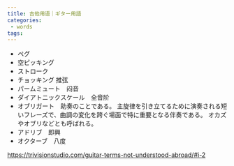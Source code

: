 ```yaml
---
title: 吉他用语｜ギター用語
categories:
 - words
tags:
---
```


+ ペグ　
+ 空ピッキング
+ ストローク
+ チョッキング  推弦
+ パームミュート　闷音
+ ダイアトニックスケール　全音阶
+ オブリガート　助奏のことである。 主旋律を引き立てるために演奏される短いフレーズで、曲調の変化を跨ぐ場面で特に重要となる伴奏である。 オカズやオブリなどとも呼ばれる。
+ アドリブ　即興
+ オクターブ　八度













https://trivisionstudio.com/guitar-terms-not-understood-abroad/#i-2

